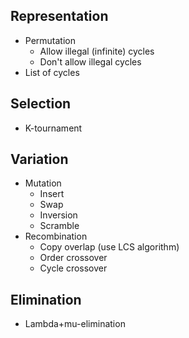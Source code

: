 
## Representation

- Permutation
	- Allow illegal (infinite) cycles
	- Don't allow illegal cycles
- List of cycles

## Selection

- K-tournament


## Variation

- Mutation
	- Insert
	- Swap
	- Inversion
	- Scramble
- Recombination
	- Copy overlap (use LCS algorithm)
	- Order crossover
	- Cycle crossover

## Elimination
- Lambda+mu-elimination
